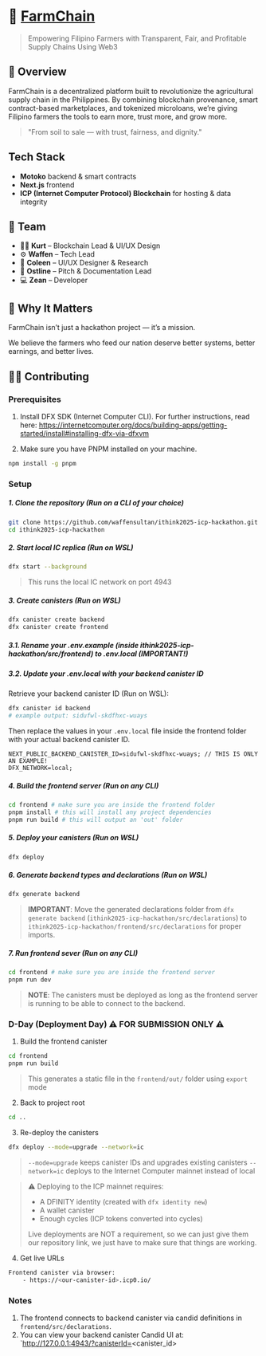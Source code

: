 # 🌾 [FarmChain](https://github.com/waffensultan/ithink2025-icp-hackathon)

> Empowering Filipino Farmers with Transparent, Fair, and Profitable Supply Chains Using Web3

## 🚀 Overview

FarmChain is a decentralized platform built to revolutionize the agricultural supply chain in the Philippines. By combining blockchain provenance, smart contract-based marketplaces, and tokenized microloans, we’re giving Filipino farmers the tools to earn more, trust more, and grow more.

> "From soil to sale — with trust, fairness, and dignity."

## Tech Stack

-   **Motoko** backend & smart contracts
-   **Next.js** frontend
-   **ICP (Internet Computer Protocol) Blockchain** for hosting & data integrity

## 🚜 Team

-   👨‍💻 **Kurt** – Blockchain Lead & UI/UX Design
-   ⚙️ **Waffen** – Tech Lead
-   🎨 **Coleen** – UI/UX Designer & Research
-   🎤 **Ostline** – Pitch & Documentation Lead
-   💻 **Zean** – Developer

## 🤝 Why It Matters

FarmChain isn’t just a hackathon project — it’s a mission.

We believe the farmers who feed our nation deserve better systems, better earnings, and better lives.

## 🧑‍💻 Contributing

### Prerequisites

1. Install DFX SDK (Internet Computer CLI). For further instructions, read here: https://internetcomputer.org/docs/building-apps/getting-started/install#installing-dfx-via-dfxvm

2. Make sure you have PNPM installed on your machine.

```bash
npm install -g pnpm
```

### Setup

##### 1. Clone the repository (Run on a CLI of your choice)

```bash
git clone https://github.com/waffensultan/ithink2025-icp-hackathon.git
cd ithink2025-icp-hackathon
```

##### 2. Start local IC replica (Run on WSL)

```bash
dfx start --background
```

> This runs the local IC network on port 4943

##### 3. Create canisters (Run on WSL)

```bash
dfx canister create backend
dfx canister create frontend
```

##### 3.1. Rename your .env.example (inside ithink2025-icp-hackathon/src/frontend) to .env.local (IMPORTANT!)

##### 3.2. Update your .env.local with your backend canister ID

Retrieve your backend canister ID (Run on WSL):

```bash
dfx canister id backend
# example output: sidufwl-skdfhxc-wuays
```

Then replace the values in your `.env.local` file inside the frontend folder with your actual backend canister ID.

```env
NEXT_PUBLIC_BACKEND_CANISTER_ID=sidufwl-skdfhxc-wuays; // THIS IS ONLY AN EXAMPLE!
DFX_NETWORK=local;
```

##### 4. Build the frontend server (Run on any CLI)

```bash
cd frontend # make sure you are inside the frontend folder
pnpm install # this will install any project dependencies
pnpm run build # this will output an 'out' folder
```

##### 5. Deploy your canisters (Run on WSL)

```bash
dfx deploy
```

##### 6. Generate backend types and declarations (Run on WSL)

```bash
dfx generate backend
```

> **IMPORTANT**: Move the generated declarations folder from `dfx generate backend` (`ithink2025-icp-hackathon/src/declarations`) to `ithink2025-icp-hackathon/frontend/src/declarations` for proper imports.

##### 7. Run frontend sever (Run on any CLI)

```bash
cd frontend # make sure you are inside the frontend server
pnpm run dev
```

> **NOTE**: The canisters must be deployed as long as the frontend server is running to be able to connect to the backend.

### D-Day (Deployment Day) ⚠️ FOR SUBMISSION ONLY ⚠️

1. Build the frontend canister

```bash
cd frontend
pnpm run build
```

> This generates a static file in the `frontend/out/` folder using `export` mode

2. Back to project root

```bash
cd ..
```

3. Re-deploy the canisters

```bash
dfx deploy --mode=upgrade --network=ic
```

> `--mode=upgrade` keeps canister IDs and upgrades existing canisters
> `--network=ic` deploys to the Internet Computer mainnet instead of local

> ⚠ Deploying to the ICP mainnet requires:
>
> -   A DFINITY identity (created with `dfx identity new`)
> -   A wallet canister
> -   Enough cycles (ICP tokens converted into cycles)
>
> Live deployments are NOT a requirement, so we can just give them our repository link, we just have to make sure that things are working.

4. Get live URLs

```bash
Frontend canister via browser:
    - https://<our-canister-id>.icp0.io/
```

### Notes

1. The frontend connects to backend canister via candid definitions in `frontend/src/declarations`.
2. You can view your backend canister Candid UI at:
   `http://127.0.0.1:4943/?canisterId=<canister_id>
